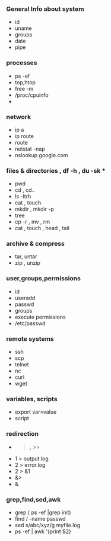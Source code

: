 ### General Info about system 
* id
* uname
* groups
* date
* pipe

### processes
* ps -ef
* top,htop
* free -m 
* /proc/cpuinfo
* 
### network
* ip a 
* ip route
* route
* netstat -nap
* nslookup google.com

### files & directories , df -h , du -sk * 
* pwd
* cd , cd..
* ls -ltrh 
* cat , touch
* mkdir , mkdir -p 
* tree
* cp -r , mv , rm 
* cat , touch , head , tail 

### archive & compress
* tar, untar
* zip , unzip 

### user,groups,permissions
* id
* useradd
* passwd
* groups
* execute permissions
* /etc/passwd

### remote systems
* ssh
* scp
* telnet
* nc
* curl 
* wget

### variables, scripts
* export var=value
* script

### redirection
*  > , >>
* 1 > output.log
* 2 > error.log
* 2 > &1 
* &> 
* & 

### grep,find,sed,awk
* grep ( ps -ef |grep init)
* find / -name passwd 
* sed s/abc/xyz/g myfile.log
* ps -ef | awk '{print $2}
